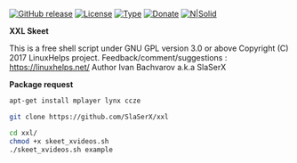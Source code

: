 
[![GitHub release](https://img.shields.io/github/release/qubyte/rubidium.svg)](https://github.com/slaserx/stalker)
[![License](https://img.shields.io/badge/license-GPL--3.0-red.svg)](https://opensource.org/licenses/GPL-3.0)
[![Type](https://img.shields.io/badge/type-%2Fbin%2Fsh-red.svg)](https://en.wikipedia.org/?title=Bourne_shell)
[![Donate](https://img.shields.io/badge/Donate-PayPal-blue.svg)](https://www.paypal.com/cgi-bin/webscr?cmd=_donations&business=slaserx@itbox.bg&item_name=LinuxHelps%20Support&currency_code=EUR)
[![N|Solid](http://i68.tinypic.com/a1ohky.png)](https://linuxhelps.net)

<b>XXL Skeet</b>

This is a free shell script under GNU GPL version 3.0 or above
Copyright (C) 2017 LinuxHelps project.
Feedback/comment/suggestions : https://linuxhelps.net/
Author Ivan Bachvarov a.k.a SlaSerX

<b> Package request</b>

```sh
apt-get install mplayer lynx ccze
```

```sh
git clone https://github.com/SlaSerX/xxl

cd xxl/
chmod +x skeet_xvideos.sh
./skeet_xvideos.sh example
```
